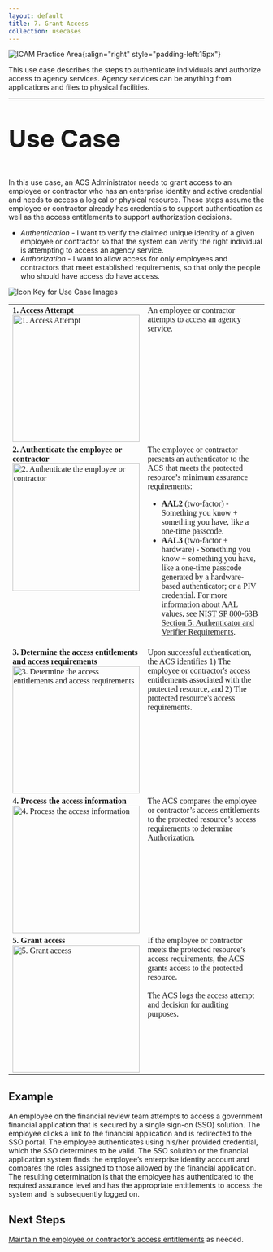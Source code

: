 ```yaml
---
layout: default
title: 7. Grant Access
collection: usecases
---
```


![ICAM Practice Area]({{site.baseurl}}/img/usecases/Access-AuthnAuthz.png){:align="right" style="padding-left:15px"}

This use case describes the steps to authenticate individuals and authorize access to agency services. Agency services can be anything from applications and files to physical facilities.

---

<p style="font-size: 3rem; font-weight: 700;">Use Case</p>

In this use case, an ACS Administrator needs to grant access to an employee or contractor who has an enterprise identity and active credential and needs to access a logical or physical resource. These steps assume the employee or contractor already has credentials to support authentication as well as the access entitlements to support authorization decisions.

- *Authentication* - I want to verify the claimed unique identity of a given employee or contractor  so that the system can verify the right individual is attempting to access an agency service. 
- *Authorization* - I want to allow access for only employees and contractors that meet established requirements, so that only the people who should have access do have access.

![Icon Key for Use Case Images]({{site.baseurl}}/img/usecases/7-IconKey.png)

<style>

td {
  font-family: "Cambria", "Georgia", "Times New Roman", "Times", serif;
  vertical-align:top;
}

</style>

<table>
  <tr>
    <td style="width:250px;border:0px;"><strong>1. Access Attempt</strong> <br> <img src="../../img/usecases/7-1.png" width="250" alt="1. Access Attempt"></td>
    <td style="border:0px;">An employee or contractor attempts to access an agency service.</td>
  </tr>
  <tr>
    <td style="width:250px;border:0px;"><strong>2. Authenticate the employee or contractor</strong> <br> <img src="../../img/usecases/7-2.png" width="250" alt="2. Authenticate the employee or contractor"></td>
    <td style="border:0px;">The employee or contractor presents an authenticator to the ACS that meets the protected resource’s minimum assurance requirements:<ul><li><strong>AAL2</strong> (two-factor) - Something you know + something you have, like a one-time passcode.</li><li><strong>AAL3</strong> (two-factor + hardware) - Something you know + something you have, like a one-time passcode generated by a hardware-based authenticator; or a PIV credential. For more information about AAL values, see <a href="https://pages.nist.gov/800-63-3/sp800-63b.html#sec5" target="_blank">NIST SP 800-63B Section 5: Authenticator and Verifier Requirements</a>.</li></ul></td>
  </tr>
  <tr>
    <td style="width:250px;border:0px;"><strong>3. Determine the access entitlements and access requirements</strong> <br> <img src="../../img/usecases/7-3.png" width="250" alt="3. Determine the access entitlements and access requirements"></td>
    <td style="border:0px;">Upon successful authentication, the ACS identifies 1) The employee or contractor's access entitlements associated with the protected resource, and 2) The protected resource's access requirements.</td>
  </tr>
  <tr>
    <td style="width:250px;border:0px;"><strong>4. Process the access information</strong> <br> <img src="../../img/usecases/7-4.png" width="250" alt="4. Process the access information"></td>
    <td style="border:0px;">The ACS compares the employee or contractor’s access entitlements to the protected resource’s access requirements to determine Authorization.</td>
  </tr>
  <tr>
    <td style="width:250px;border:0px;"><strong>5. Grant access</strong> <br> <img src="../../img/usecases/7-5.png" width="250" alt="5. Grant access"></td>
    <td style="border:0px;"> If the employee or contractor meets the protected resource’s access requirements, the ACS grants access to the protected resource.<br><br>The ACS logs the access attempt and decision for auditing purposes.</td>
  </tr>
</table>

## Example

An employee on the financial review team attempts to access a government financial application that is secured by a single sign-on (SSO) solution. The employee clicks a link to the financial application and is redirected to the SSO portal. The employee authenticates using his/her provided credential, which the SSO determines to be valid. The SSO solution or the financial application system finds the employee’s enterprise identity account and compares the roles assigned to those allowed by the financial application. The resulting determination is that the employee has authenticated to the required assurance level and has the appropriate entitlements to access the system and is subsequently logged on.

## Next Steps

[Maintain the employee or contractor’s access entitlements](../3_manageentitlements) as needed.
